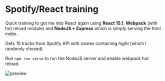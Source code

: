 # Spotify/React training

Quick training to get me into React again using **React 15.1**, **Webpack** (with hot reload module) and **NodeJS + Express** which is simply serving the html index.

Gets 10 tracks from Spotify API with names containing *hight* (which I randomly chosed)

Run `npm run serve` to run the NodeJS server and enable webpack hot reload.

![preview](https://cloud.githubusercontent.com/assets/4401230/15967089/5c30d5ba-2f26-11e6-8e86-898c2c094697.PNG)
